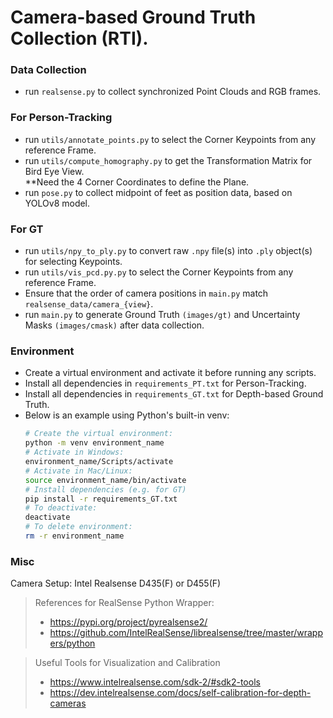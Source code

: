 # Camera-based Ground Truth Collection (RTI).

### Data Collection
- run ` realsense.py ` to collect synchronized Point Clouds and RGB frames.

### For Person-Tracking
- run ` utils/annotate_points.py ` to select the Corner Keypoints from any reference Frame. 
- run ` utils/compute_homography.py ` to get the Transformation Matrix for Bird Eye View.  
  **Need the 4 Corner Coordinates to define the Plane.   
- run ` pose.py ` to collect midpoint of feet as position data, based on YOLOv8 model. 

### For GT
- run `utils/npy_to_ply.py` to convert raw `.npy` file(s) into `.ply` object(s) for selecting Keypoints.
- run `utils/vis_pcd.py.py` to select the Corner Keypoints from any reference Frame.
- Ensure that the order of camera positions in `main.py` match `realsense_data/camera_{view}`. 
- run ` main.py ` to generate Ground Truth `(images/gt)` and Uncertainty Masks `(images/cmask)` after data collection. 

### Environment
- Create a virtual environment and activate it before running any scripts.
- Install all dependencies in `requirements_PT.txt` for Person-Tracking. 
- Install all dependencies in `requirements_GT.txt` for Depth-based Ground Truth.
- Below is an example using Python's built-in venv:
  ```bash
  # Create the virtual environment:
  python -m venv environment_name
  # Activate in Windows:
  environment_name/Scripts/activate
  # Activate in Mac/Linux:
  source environment_name/bin/activate
  # Install dependencies (e.g. for GT)
  pip install -r requirements_GT.txt
  # To deactivate:
  deactivate
  # To delete environment:
  rm -r environment_name
  ```
  
### Misc
Camera Setup: Intel Realsense D435(F) or D455(F)

> References for RealSense Python Wrapper: 
> - https://pypi.org/project/pyrealsense2/
> - https://github.com/IntelRealSense/librealsense/tree/master/wrappers/python

> Useful Tools for Visualization and Calibration
> - https://www.intelrealsense.com/sdk-2/#sdk2-tools
> - https://dev.intelrealsense.com/docs/self-calibration-for-depth-cameras